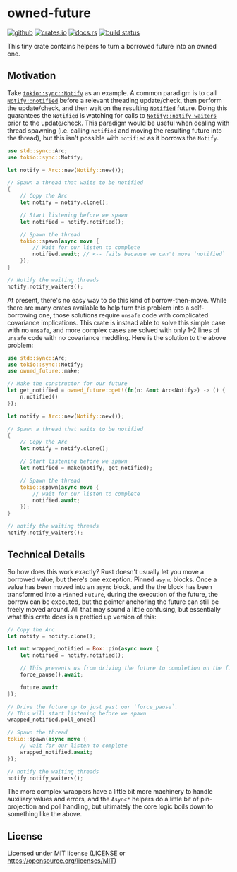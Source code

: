 # owned-future
[![github](https://img.shields.io/badge/Daniel--Aaron--Bloom%2Fowned--future-8da0cb?style=for-the-badge&logo=github&label=github&labelColor=555555)](https://github.com/Daniel-Aaron-Bloom/owned-future)
[![crates.io](https://img.shields.io/crates/v/owned-future.svg?style=for-the-badge&color=fc8d62&logo=rust)](https://crates.io/crates/owned-future)
[![docs.rs](https://img.shields.io/badge/docs.rs-owned_future-66c2a5?style=for-the-badge&labelColor=555555&logo=docs.rs)](https://docs.rs/owned-future)
[![build status](https://img.shields.io/github/actions/workflow/status/Daniel-Aaron-Bloom/owned-future/ci.yml?branch=master&style=for-the-badge)](https://github.com/Daniel-Aaron-Bloom/owned-future/actions?query=branch%3Amaster)


This tiny crate contains helpers to turn a borrowed future into an owned one.

## Motivation

Take [`tokio::sync::Notify`] as an example. A common paradigm is to call [`Notify::notified`]
before a relevant threading update/check, then perform the update/check, and then wait on the
resulting [`Notified`] future. Doing this guarantees the `Notified` is watching for calls to
[`Notify::notify_waiters`] prior to the update/check. This paradigm would be useful when dealing
with thread spawning (i.e. calling `notified` and moving the resulting future into the thread),
but this isn't possible with `notified` as it borrows the `Notify`.

```rust
use std::sync::Arc;
use tokio::sync::Notify;

let notify = Arc::new(Notify::new());

// Spawn a thread that waits to be notified
{
    // Copy the Arc
    let notify = notify.clone();

    // Start listening before we spawn
    let notified = notify.notified();

    // Spawn the thread
    tokio::spawn(async move {
        // Wait for our listen to complete
        notified.await; // <-- fails because we can't move `notified`
    });
}

// Notify the waiting threads
notify.notify_waiters();
```

At present, there's no easy way to do this kind of borrow-then-move. While there are many
crates available to help turn this problem into a self-borrowing one, those solutions require
`unsafe` code with complicated covariance implications. This crate is instead able to solve this
simple case with no `unsafe`, and more complex cases are solved with only 1-2 lines of `unsafe`
code with no covariance meddling. Here is the solution to the above problem:


```rust
use std::sync::Arc;
use tokio::sync::Notify;
use owned_future::make;

// Make the constructor for our future
let get_notified = owned_future::get!(fn(n: &mut Arc<Notify>) -> () {
    n.notified()
});

let notify = Arc::new(Notify::new());

// Spawn a thread that waits to be notified
{
    // Copy the Arc
    let notify = notify.clone();

    // Start listening before we spawn
    let notified = make(notify, get_notified);

    // Spawn the thread
    tokio::spawn(async move {
        // wait for our listen to complete
        notified.await;
    });
}

// notify the waiting threads
notify.notify_waiters();
```

## Technical Details

So how does this work exactly? Rust doesn't usually let you move a borrowed value, but there's
one exception. Pinned `async` blocks. Once a value has been moved into an `async` block, and the
the block has been transformed into a `Pin`ned `Future`, during the execution of the future, the
borrow can be executed, but the pointer anchoring the future can still be freely moved around.
All that may sound a little confusing, but essentially what this crate does is a prettied up
version of this:

```rust
// Copy the Arc
let notify = notify.clone();

let mut wrapped_notified = Box::pin(async move {
    let notified = notify.notified();

    // This prevents us from driving the future to completion on the first poll
    force_pause().await;

    future.await
});

// Drive the future up to just past our `force_pause`.
// This will start listening before we spawn
wrapped_notified.poll_once()

// Spawn the thread
tokio::spawn(async move {
    // wait for our listen to complete
    wrapped_notified.await;
});

// notify the waiting threads
notify.notify_waiters();
```

The more complex wrappers have a little bit more machinery to handle auxiliary values and
errors, and the `Async*` helpers do a little bit of pin-projection and poll handling, but
ultimately the core logic boils down to something like the above.

[`tokio::sync::Notify`]: https://docs.rs/tokio/latest/tokio/sync/struct.Notify.html
[`Notify::notified`]: https://docs.rs/tokio/latest/tokio/sync/struct.Notify.html#method.notified
[`Notified`]: https://docs.rs/tokio/latest/tokio/sync/futures/struct.Notified.html
[`Notify::notify_waiters`]: https://docs.rs/tokio/latest/tokio/sync/struct.Notify.html#method.notify_waiters

## License

Licensed under MIT license ([LICENSE](LICENSE) or https://opensource.org/licenses/MIT)
